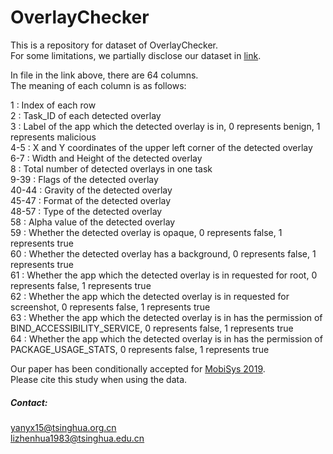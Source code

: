# OverlayChecker

This is a repository for dataset of OverlayChecker.<br/>
For some limitations, we partially disclose our dataset in [link](https://share.weiyun.com/5VjkGAI).<br/>

In file in the link above, there are 64 columns.<br/>
The meaning of each column is as follows:<br/>

1     : Index of each row<br/>
2     : Task_ID of each detected overlay<br/>
3     : Label of the app which the detected overlay is in, 0 represents benign, 1 represents malicious<br/>
4-5   : X and Y coordinates of the upper left corner of the detected overlay<br/>
6-7   : Width and Height of the detected overlay<br/>
8     : Total number of detected overlays in one task<br/>
9-39  : Flags of the detected overlay<br/>
40-44 : Gravity of the detected overlay<br/>
45-47 : Format of the detected overlay<br/>
48-57 : Type of the detected overlay<br/>
58    : Alpha value of the detected overlay<br/>
59    : Whether the detected overlay is opaque, 0 represents false, 1 represents true<br/>
60    : Whether the detected overlay has a background, 0 represents false, 1 represents true<br/>
61    : Whether the app which the detected overlay is in requested for root, 0 represents false, 1 represents true<br/>
62    : Whether the app which the detected overlay is in requested for screenshot, 0 represents false, 1 represents true<br/>
63    : Whether the app which the detected overlay is in has the permission of BIND_ACCESSIBILITY_SERVICE, 0 represents false, 1 represents true<br/>
64    : Whether the app which the detected overlay is in has the permission of PACKAGE_USAGE_STATS, 0 represents false, 1 represents true<br/>


Our paper has been conditionally accepted for [MobiSys 2019](https://www.sigmobile.org/mobisys/2019/).<br/>
Please cite this study when using the data.<br/>

##### Contact:
<yanyx15@tsinghua.org.cn><br/>
<lizhenhua1983@tsinghua.edu.cn>
